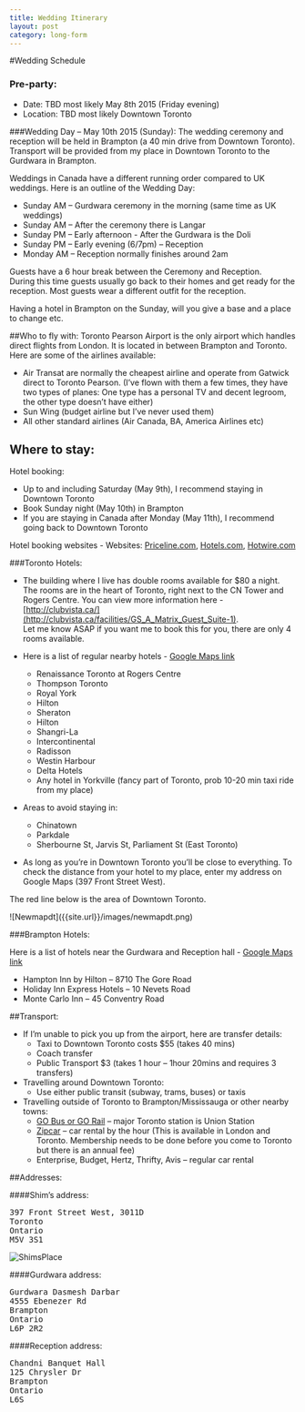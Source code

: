 ```yaml
---
title: Wedding Itinerary
layout: post
category: long-form
---
```


#Wedding Schedule

### Pre-party:
* Date: TBD most likely May 8th 2015 (Friday evening)
* Location: TBD most likely Downtown Toronto


###Wedding Day – May 10th 2015 (Sunday):
The wedding ceremony and reception will be held in Brampton (a 40 min drive from Downtown Toronto). <br>
Transport will be provided from my place in Downtown Toronto to the Gurdwara in Brampton.

Weddings in Canada have a different running order compared to UK weddings. Here is an outline of the Wedding Day:

* Sunday AM – Gurdwara ceremony in the morning (same time as UK weddings)
* Sunday AM – After the ceremony there is Langar
* Sunday PM – Early afternoon - After the Gurdwara is the Doli
* Sunday PM – Early evening (6/7pm) – Reception
* Monday AM – Reception normally finishes around 2am

Guests have a 6 hour break between the Ceremony and Reception.<br>
During this time guests usually go back to their homes and get ready for the reception. Most guests wear a different outfit for the reception.

Having a hotel in Brampton on the Sunday, will you give a base and a place to change etc.



##Who to fly with:
Toronto Pearson Airport is the only airport which handles direct flights from London. It is located in between Brampton and Toronto. Here are some of the airlines available:

* Air Transat are normally the cheapest airline and operate from Gatwick direct to Toronto Pearson. (I’ve flown with them a few times, they have two types of planes: One type has a personal TV and decent legroom, the other type doesn’t have either)
* Sun Wing (budget airline but I’ve never used them)
* All other standard airlines (Air Canada, BA, America Airlines etc)

## Where to stay:
Hotel booking:

* Up to and including Saturday (May 9th), I recommend staying in Downtown Toronto
* Book Sunday night (May 10th) in Brampton
* If you are staying in Canada after Monday (May 11th), I recommend going back to Downtown Toronto

Hotel booking websites - Websites: [Priceline.com](http://www.priceline.com/hotel), [Hotels.com](www.hotels.com), [Hotwire.com](www.hotwire.com)


###Toronto Hotels:
* The building where I live has double rooms available for $80 a night. The rooms are in the heart of Toronto, right next to the CN Tower and Rogers Centre. You can view more information here - [http://clubvista.ca/](http://clubvista.ca/facilities/GS_A_Matrix_Guest_Suite-1). <br>
 Let me know ASAP if you want me to book this for you, there are only 4 rooms available.

* Here is a list of regular nearby hotels - [Google Maps link](https://www.google.ca/maps/search/hotels+toronto/@43.6486854,-79.3876799,15z)  
  * Renaissance Toronto at Rogers Centre
  * Thompson Toronto
  * Royal York
  * Hilton
  * Sheraton
  * Hilton
  * Shangri-La
  * Intercontinental
  * Radisson
  * Westin Harbour
  * Delta Hotels
  * Any hotel in Yorkville (fancy part of Toronto, prob 10-20 min taxi ride from my place)
* Areas to avoid staying in:
  * Chinatown 
  * Parkdale
  * Sherbourne St, Jarvis St, Parliament St (East Toronto)
* As long as you’re in Downtown Toronto you’ll be close to everything. To check the distance from your hotel to my place, enter my address on Google Maps (397 Front Street West).

<p>The red line below is the area of Downtown Toronto. </p>
![Newmapdt]({{site.url}}/images/newmapdt.png)

###Brampton Hotels:

Here is a list of hotels near the Gurdwara and Reception hall - [Google Maps link](https://www.google.ca/maps/search/hotels+near+4555+ebenezer+road/@43.7756434,-79.659186,15z/data=!3m1!4b1?hl=en)

  * Hampton Inn by Hilton – 8710 The Gore Road
  * Holiday Inn Express Hotels – 10 Nevets Road
  * Monte Carlo Inn – 45 Conventry Road

##Transport:

* If I’m unable to pick you up from the airport, here are transfer details:
  * Taxi to Downtown Toronto costs $55 (takes 40 mins)
  * Coach transfer 
  * Public Transport $3 (takes 1 hour – 1hour 20mins and requires 3 transfers)
* Travelling around Downtown Toronto:
  * Use either public transit (subway, trams, buses) or taxis
* Travelling outside of Toronto to Brampton/Mississauga or other nearby towns:
  * [GO Bus or GO Rail](http://www.gotransit.com/) – major Toronto station is Union Station
  * [Zipcar](www.zipcar.ca) – car rental by the hour (This is available in London and Toronto. Membership needs to be done before you come to Toronto but there is an annual fee)
  * Enterprise, Budget, Hertz, Thrifty, Avis – regular car rental


##Addresses:

####Shim’s address:
<pre>
397 Front Street West, 3011D
Toronto
Ontario
M5V 3S1
</pre>
![ShimsPlace]({{site.url}}/images/397.png)

####Gurdwara address:
<pre>
Gurdwara Dasmesh Darbar
4555 Ebenezer Rd
Brampton
Ontario
L6P 2R2
</pre>

####Reception address:
<pre>
Chandni Banquet Hall
125 Chrysler Dr
Brampton
Ontario
L6S
</pre>